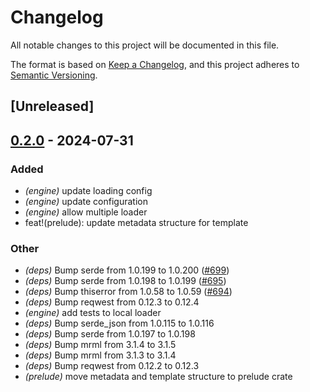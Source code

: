 # Changelog
All notable changes to this project will be documented in this file.

The format is based on [Keep a Changelog](https://keepachangelog.com/en/1.0.0/),
and this project adheres to [Semantic Versioning](https://semver.org/spec/v2.0.0.html).

## [Unreleased]

## [0.2.0](https://github.com/RustWorks/catapulte/compare/catapulte-engine-v0.1.0...catapulte-engine-v0.2.0) - 2024-07-31

### Added
- *(engine)* update loading config
- *(engine)* update configuration
- *(engine)* allow multiple loader
- feat!(prelude): update metadata structure for template

### Other
- *(deps)* Bump serde from 1.0.199 to 1.0.200 ([#699](https://github.com/RustWorks/catapulte/pull/699))
- *(deps)* Bump serde from 1.0.198 to 1.0.199 ([#695](https://github.com/RustWorks/catapulte/pull/695))
- *(deps)* Bump thiserror from 1.0.58 to 1.0.59 ([#694](https://github.com/RustWorks/catapulte/pull/694))
- *(deps)* Bump reqwest from 0.12.3 to 0.12.4
- *(engine)* add tests to local loader
- *(deps)* Bump serde_json from 1.0.115 to 1.0.116
- *(deps)* Bump serde from 1.0.197 to 1.0.198
- *(deps)* Bump mrml from 3.1.4 to 3.1.5
- *(deps)* Bump mrml from 3.1.3 to 3.1.4
- *(deps)* Bump reqwest from 0.12.2 to 0.12.3
- *(prelude)* move metadata and template structure to prelude crate
